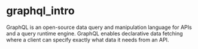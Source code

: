 # graphql_intro
GraphQL is an open-source data query and manipulation language for APIs and a query runtime engine. GraphQL enables declarative data fetching where a client can specify exactly what data it needs from an API.
